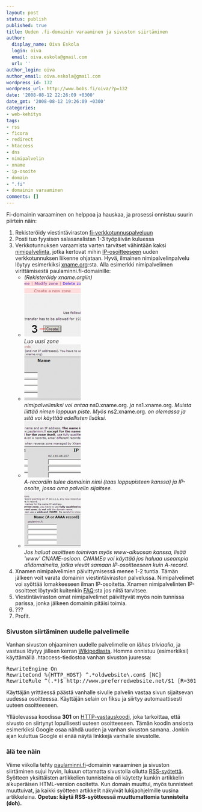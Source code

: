```yaml
---
layout: post
status: publish
published: true
title: Uuden .fi-domainin varaaminen ja sivuston siirtäminen
author:
  display_name: Oiva Eskola
  login: oiva
  email: oiva.eskola@gmail.com
  url: ''
author_login: oiva
author_email: oiva.eskola@gmail.com
wordpress_id: 132
wordpress_url: http://www.bobs.fi/oiva/?p=132
date: '2008-08-12 22:26:09 +0300'
date_gmt: '2008-08-12 19:26:09 +0300'
categories:
- web-kehitys
tags:
- rss
- ficora
- redirect
- htaccess
- dns
- nimipalvelin
- xname
- ip-osoite
- domain
- ".fi"
- domainin varaaminen
comments: []
---
```

<p>Fi-domainin varaaminen on helppoa ja hauskaa, ja prosessi onnistuu suurin piirtein näin:</p>
<ol>
<li>Rekisteröidy viestintäviraston <a title="viestintävirasto: fi-verkkotunnuspalvelu" href="https://domain.ficora.fi/fiDomain/aca.aspx">fi-verkkotunnuspalveluun</a></li>
<li>Posti tuo fyysisen salasanalistan 1-3 työpäivän kuluessa</li>
<li>Verkkotunnuksen varaamista varten tarvitset vähintään kaksi <a title="Wikipedia: DNS" href="http://fi.wikipedia.org/wiki/DNS">nimipalvelinta</a>, jotka kertovat mihin <a title="Wikipedia: IP-osoite" href="http://fi.wikipedia.org/wiki/IP-osoite">IP-osoitteeseen</a> uuden verkkotunnuksen liikenne ohjataan. Hyvä, ilmainen nimipalvelinpalvelu löytyy esimerkiksi <a href="http://xname.org">xname.org</a>:sta. Alla esimerkki nimipalvelimen virittämisestä paulaminni.fi-domainille:
<ul>
<li><em>(Rekisteröidy xname.orgiin)</em></li>
<li><a href="/images/2008/08/xname1.png"><img class="alignnone size-thumbnail wp-image-133" title="klikkaa suuremmaksi" src="/images/2008/08/xname1-150x150.png" alt="Luo uusi zone" width="150" height="150" /></a><br />
<em>Luo uusi zone</em></li>
<li><a href="/images/2008/08/xname2.png"><img class="alignnone size-thumbnail wp-image-134" title="klikkaa suuremmaksi" src="/images/2008/08/xname2-150x150.png" alt="" width="150" height="150" /></a><br />
<em>nimipalvelimiksi voi antaa </em>ns0.xname.org.<em> ja </em>ns1.xname.org.<em> Muista liittää nimen loppuun piste. Myös </em>ns2.xname.org.<em> on olemassa ja sitä voi käyttää edellisten lisäksi.</em></li>
<li><a href="/images/2008/08/xname3.png"><img class="alignnone size-thumbnail wp-image-135" title="klikkaa suuremmaksi" src="/images/2008/08/xname3-150x150.png" alt="" width="150" height="150" /></a><br />
<em>A-recordiin tulee domainin nimi (taas loppupisteen kanssa) ja IP-osoite, jossa oma palvelin sijaitsee.<br />
</em></li>
<li><a href="/images/2008/08/xname4.png"><img class="alignnone size-thumbnail wp-image-136" title="klikkaa suuremmaksi" src="/images/2008/08/xname4-150x150.png" alt="" width="150" height="150" /></a><br />
<em>Jos haluat osoitteen toimivan myös www-alkuosan kanssa, lisää 'www' CNAME-osioon. CNAMEa voi käyttää jos haluaa useampia alidomaineita, jotka vievät samaan IP-osoitteeseen kuin A-record.</em></li>
</ul>
</li>
<li>Xnamen nimipalvelimien päivittymisessä menee 1-2 tuntia. Tämän jälkeen voit varata domainin viestintäviraston palvelussa. Nimipalvelimet voi syöttää lomakkeeseen ilman IP-osoitetta. Xnamen nimipalvelinten IP-osoitteet löytyvät kuitenkin <a title="xname: What Name Server is serving my zone?" href="https://www.xname.org/faq.php#item3">FAQ</a>:sta jos niitä tarvitsee.</li>
<li>Viestintäviraston omat nimipalvelimet päivittyvät myös noin tunnissa parissa, jonka jälkeen domainin pitäisi toimia.</li>
<li>???</li>
<li>Profit.</li>
</ol>
<h3>Sivuston siirtäminen uudelle palvelimelle</h3>
<p>Vanhan sivuston ohjaaminen uudelle palvelimelle on <em>lähes triviaalia</em>, ja vastaus löytyy jälleen kerran <a title="Wikipedia: URL redirection: using .htaccess for redirection (eng)" href="http://en.wikipedia.org/wiki/URL_redirection#Using_.htaccess_for_Redirection">Wikipediasta</a>. Homma onnistuu (esimerkiksi) käyttämällä .htaccess-tiedostoa vanhan sivuston juuressa:</p>
<pre>RewriteEngine On
RewriteCond %{HTTP_HOST} ^.*oldwebsite\.com$ [NC]
RewriteRule ^(.*)$ http://www.preferredwebsite.net/$1 [R=301,L]</pre>
<p>Käyttäjän yrittäessä päästä vanhalle sivulle palvelin vastaa sivun sijaitsevan uudessa osoitteessa. Käyttäjän selain on fiksu ja siirtyy automaattisesti uuteen osoitteeseen.</p>
<p>Ylläolevassa koodissa <strong>301</strong> on <a title="Wikipedia: http vastauskoodit" href="http://fi.wikipedia.org/wiki/Http#Vastauskoodit">HTTP-vastauskoodi</a>, joka tarkoittaa, että sivusto on siirtynyt lopullisesti uuteen osoitteeseen. Tämän koodin ansiosta esimerkiksi Google osaa nähdä uuden ja vanhan sivuston samana. Jonkin ajan kuluttua Google ei enää näytä linkkejä vanhalle sivustolle.</p>
<h3>älä tee näin</h3>
<p>Viime viikolla tehty <a title="Paula Minni" href="http://www.paulaminni.fi">paulaminni.fi</a>-domainin varaaminen ja sivuston siirtäminen sujui hyvin, lukuun ottamatta sivustolla ollutta <a title="Oivallisia juttuja: syötteiden tekeminen on helppoa ja hauskaa" href="https://oivaeskola.fi/2008/05/14/syotteiden-tekeminen-on-helppoa-ja-hauskaa/">RSS-syötettä</a>. Syötteen yksittäisten artikkelien tunnisteina oli käytetty kunkin artikkelin alkuperäisen HTML-version osoitetta. Kun domain muuttui, myös tunnisteet muuttuivat, ja kaikki syötteen artikkelit näkyivät lukijaohjelmille uusina artikkeleina. <strong>Opetus: käytä RSS-syötteessä muuttumattomia tunnisteita (doh).</strong></p>
